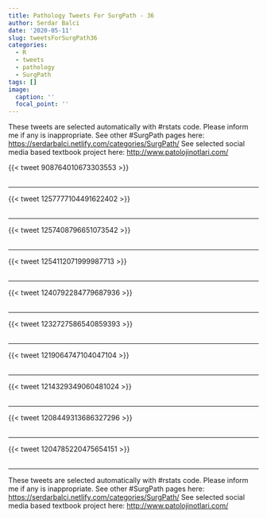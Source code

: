 ```yaml
---
title: Pathology Tweets For SurgPath - 36
author: Serdar Balci
date: '2020-05-11'
slug: tweetsForSurgPath36
categories:
  - R
  - tweets
  - pathology
  - SurgPath
tags: []
image:
  caption: ''
  focal_point: ''
---
```



These tweets are selected automatically with #rstats code. Please inform me if any is inappropriate.
See other #SurgPath pages here: https://serdarbalci.netlify.com/categories/SurgPath/ 
See selected social media based textbook project here: http://www.patolojinotlari.com/

{{< tweet 908764010673303553 >}}
<br>
<br>
<hr>
{{< tweet 1257777104491622402 >}}
<br>
<br>
<hr>
{{< tweet 1257408796651073542 >}}
<br>
<br>
<hr>
{{< tweet 1254112071999987713 >}}
<br>
<br>
<hr>
{{< tweet 1240792284779687936 >}}
<br>
<br>
<hr>
{{< tweet 1232727586540859393 >}}
<br>
<br>
<hr>
{{< tweet 1219064747104047104 >}}
<br>
<br>
<hr>
{{< tweet 1214329349060481024 >}}
<br>
<br>
<hr>
{{< tweet 1208449313686327296 >}}
<br>
<br>
<hr>
{{< tweet 1204785220475654151 >}}
<br>
<br>
<hr>


These tweets are selected automatically with #rstats code. Please inform me if any is inappropriate.
See other #SurgPath pages here: https://serdarbalci.netlify.com/categories/SurgPath/ 
See selected social media based textbook project here: http://www.patolojinotlari.com/
